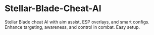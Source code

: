 # Stellar-Blade-Cheat-AI
Stellar Blade cheat AI with aim assist, ESP overlays, and smart configs. Enhance targeting, awareness, and control in combat. Easy setup.
